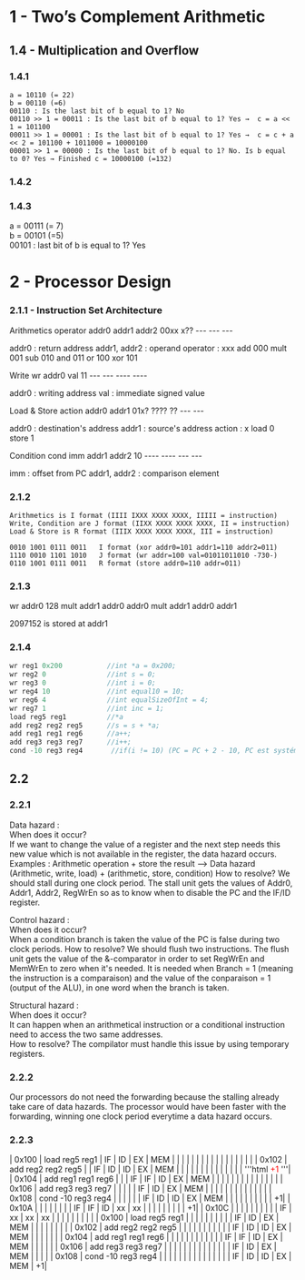 ﻿

# 1 - Two’s Complement Arithmetic

## 1.4 - Multiplication and Overflow

### 1.4.1
```
a = 10110 (= 22)
b = 00110 (=6)
00110 : Is the last bit of b equal to 1? No
00110 >> 1 = 00011 : Is the last bit of b equal to 1? Yes →  c = a << 1 = 101100
00011 >> 1 = 00001 : Is the last bit of b equal to 1? Yes →  c = c + a << 2 = 101100 + 1011000 = 10000100
00001 >> 1 = 00000 : Is the last bit of b equal to 1? No. Is b equal to 0? Yes → Finished c = 10000100 (=132)
```
### 1.4.2


### 1.4.3
a = 00111 (= 7)  
b = 00101 (=5)  
00101 : last bit of b is equal to 1? Yes  


# 2 - Processor Design
### 2.1.1 - Instruction Set Architecture

Arithmetics
  operator  addr0  addr1  addr2
	00xx x??  ---    ---    ---

  addr0 : return address
  addr1,  addr2 : operand
  operator :  xxx
    add       000
    mult      001
    sub       010
    and       011
    or        100
    xor       101

Write
  wr addr0 val
  11 ---  --- ---- ----

  addr0 : writing address
  val : immediate signed value

Load & Store
  action        addr0 addr1
  01x? ???? ??  ---   ---

  addr0 : destination's address
  addr1 : source's address
  action :  x
    load    0
    store   1

Condition
  cond imm        addr1 addr2
  10   ---- ----  ---   ---

  imm : offset from PC
  addr1, addr2 : comparison element

### 2.1.2
```
Arithmetics is I format (IIII IXXX XXXX XXXX, IIIII = instruction)
Write, Condition are J format (IIXX XXXX XXXX XXXX, II = instruction)
Load & Store is R format (IIIX XXXX XXXX XXXX, III = instruction)
```
```
0010 1001 0111 0011   I format (xor addr0=101 addr1=110 addr2=011)
1110 0010 1101 1010   J format (wr addr=100 val=01011011010 -730-)
0110 1001 0111 0011   R format (store addr0=110 addr=011)
```

### 2.1.3

wr addr0 128
mult addr1 addr0 addr0
mult addr1 addr0 addr1

2097152 is stored at addr1

### 2.1.4

```c
wr reg1 0x200           //int *a = 0x200;
wr reg2 0               //int s = 0;
wr reg3 0               //int i = 0;
wr reg4 10              //int equal10 = 10;
wr reg6 4               //int equalSizeOfInt = 4;
wr reg7 1               //int inc = 1;
load reg5 reg1          //*a
add reg2 reg2 reg5      //s = s + *a;
add reg1 reg1 reg6      //a++;
add reg3 reg3 reg7      //i++;
cond -10 reg3 reg4       //if(i != 10) (PC = PC + 2 - 10, PC est systématiquement incrémenté de 2 et nous aimerions revenir de 4 instructions en arrière (8 octets))
```

## 2.2  
### 2.2.1  
Data hazard :  
When does it occur?  
If we want to change the value of a register and the next step needs this new value which is not available in the register, the data hazard occurs.  
Examples : Arithmetic operation + store the result --> Data hazard
	(Arithmetic, write, load) + (arithmetic, store, condition)
How to resolve? We should stall during one clock period. The stall unit gets the values of Addr0, Addr1, Addr2, RegWrEn so as to know when to disable the PC and the IF/ID register.  
 	
Control hazard :  
When does it occur?  
When a condition branch is taken the value of the PC is false during two clock periods. 
How to resolve? We should flush two instructions. The flush unit gets the value of the &-comparator in order to set RegWrEn and MemWrEn to zero when it's needed. 
It is needed when Branch = 1 (meaning the instruction is a comparaison) and the value of the conparaison = 1 (output of the ALU), in one word when the branch is taken.

Structural hazard :  
When does it occur?  
It can happen when an arithmetical instruction or a conditional instruction need to access the two same addresses.  
How to resolve?
The compilator must handle this issue by using temporary registers.

### 2.2.2  
Our processors do not need the forwarding because the stalling already take care of data hazards.
The processor would have been faster with the forwarding, winning one clock period everytime a data hazard occurs. 

### 2.2.3  

| 0x100 | load reg5 reg1     | IF | ID | EX | MEM |    |     |     |     |    |     |    |    |     |    |     |     |     |    |     |   |
| 0x102 | add reg2 reg2 reg5 |    | IF | ID | ID  | EX | MEM |     |     |    |     |    |    |     |    |     |     |     |    |     | '''html <span style="color:#FF0000;">+1</span> '''|
| 0x104 | add reg1 reg1 reg6 |    |    | IF | IF  | ID | EX  | MEM |     |    |     |    |    |     |    |     |     |     |    |     |   |
| 0x106 | add reg3 reg3 reg7 |    |    |    |     | IF | ID  | EX  | MEM |    |     |    |    |     |    |     |     |     |    |     |   |
| 0x108 | cond -10 reg3 reg4 |    |    |    |     |    | IF  | ID  | ID  | EX | MEM |    |    |     |    |     |     |     |    |     | +1|
| 0x10A |                    |    |    |    |     |    |     | IF  | IF  | ID | xx  | xx |    |     |    |     |     |     |    |     | +1|
| 0x10C |                    |    |    |    |     |    |     |     |     | IF | xx  | xx | xx |     |    |     |     |     |    |     |   |
| 0x100 | load reg5 reg1     |    |    |    |     |    |     |     |     |    | IF  | ID | EX | MEM |    |     |     |     |    |     |   |
| 0x102 | add reg2 reg2 reg5 |    |    |    |     |    |     |     |     |    |     | IF | ID | ID  | EX | MEM |     |     |    |     |   |
| 0x104 | add reg1 reg1 reg6 |    |    |    |     |    |     |     |     |    |     |    | IF | IF  | ID | EX  | MEM |     |    |     |   |
| 0x106 | add reg3 reg3 reg7 |    |    |    |     |    |     |     |     |    |     |    |    |     | IF | ID  | EX  | MEM |    |     |   |
| 0x108 | cond -10 reg3 reg4 |    |    |    |     |    |     |     |     |    |     |    |    |     |    | IF  | ID  | ID  | EX | MEM | +1|
